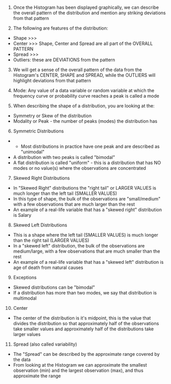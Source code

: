 <!-- Interpreting the Histogram --> 

1. Once the Histogram has been displayed graphically, we can describe the overall pattern of the distribution and mention any striking deviations from that pattern 

2. The following are features of the distribution: 
  - Shape  >>>
  - Center >>> Shape, Center and Spread are all part of the OVERALL PATTERN 
  - Spread >>> 
  - Outliers: these are DEVIATIONS from the pattern 
  
3. We will get a sense of the overall pattern of the data from the Histogram's CENTER, SHAPE and SPREAD, while the OUTLIERS will highlight deviations from that pattern 

4. Mode: Any value of a data variable or random variable at which the frequency curve or probability curve reaches a peak is called a mode
  
5. When describing the shape of a distribution, you are looking at the:
  - Symmetry or Skew of the distribution 
  - Modality or Peak - the number of peaks (modes) the distribution has 
  
6. Symmetric Distributions 
  - - Most distributions in practice have one peak and are described as "unimodal" 
  - A distribution with two peaks is called "bimodal"
  - A flat distribution is called "uniform" - this is a distribution that has NO modes or no value(s) where the observations are concentrated 
  
7. Skewed Right Distributions 
  - In "Skewed Right" distributions the "right tail" or LARGER VALUES is much longer than the left tail (SMALLER VALUES)
  - In this type of shape, the bulk of the observations are "small/medium" with a few observations that are much larger than the rest 
  - An example of a real-life variable that has a "skewed right" distribution is Salary 

8. Skewed Left Distributions 
  - This is a shape where the left tail (SMALLER VALUES) is much longer than the right tail (LARGER VALUES)
  - In a "skewed left" distribution, the bulk of the observations are medium/large, with a few observations that are much smaller than the rest 
  - An example of a real-life variable that has a "skewed left" distribution is age of death from natural causes 
  
9. Exceptions 
  - Skewed distributions can be "bimodal" 
  - If a distribution has more than two modes, we say that distribution is multimodal 
  
10. Center
  - The center of the distribution is it's midpoint, this is the value that divides the distribution so that approximately half of the observations take smaller values and approximately half of the distributions take larger values 
  
11. Spread (also called variability)
  - The "Spread" can be described by the approximate range covered by the data
  - From looking at the Histogram we can approximate the smallest observation (min) and the largest observation (max), and thus approximate the range 
  
  
  
  
  
  
  
  
  
  
  
  
  
  
  
  
  
  
  
  
  
  
  
  
  
  
  
  
  
  
  
  
  
  
  
  
  
  
  
  
